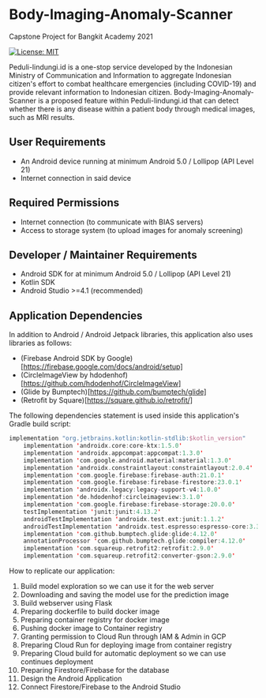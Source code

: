 # Body-Imaging-Anomaly-Scanner

Capstone Project for Bangkit Academy 2021

[![License: MIT](https://img.shields.io/badge/License-MIT-yellow.svg)](https://opensource.org/licenses/MIT)

Peduli-lindungi.id is a one-stop service developed by the Indonesian Ministry of Communication and Information to aggregate Indonesian citizen's effort to combat healthcare emergencies (including COVID-19) and provide relevant information to Indonesian citizen. Body-Imaging-Anomaly-Scanner is a proposed feature within Peduli-lindungi.id that can detect whether there is any disease within a patient body through medical images, such as MRI results.

## User Requirements

- An Android device running at minimum Android 5.0 / Lollipop (API Level 21)
- Internet connection in said device

## Required Permissions

- Internet connection (to communicate with BIAS servers)
- Access to storage system (to upload images for anomaly screening)

## Developer / Maintainer Requirements

- Android SDK for at minimum Android 5.0 / Lollipop (API Level 21)
- Kotlin SDK
- Android Studio >=4.1 (recommended)

## Application Dependencies

In addition to Android / Android Jetpack libraries, this application also uses libraries as follows:

- (Firebase Android SDK by Google)[https://firebase.google.com/docs/android/setup]
- (CircleImageView by hdodenhof)[https://github.com/hdodenhof/CircleImageView]
- (Glide by Bumptech)[https://github.com/bumptech/glide]
- (Retrofit by Square)[https://square.github.io/retrofit/]

The following dependencies statement is used inside this application's Gradle build script:

~~~kotlin
implementation "org.jetbrains.kotlin:kotlin-stdlib:$kotlin_version"
    implementation 'androidx.core:core-ktx:1.5.0'
    implementation 'androidx.appcompat:appcompat:1.3.0'
    implementation 'com.google.android.material:material:1.3.0'
    implementation 'androidx.constraintlayout:constraintlayout:2.0.4'
    implementation 'com.google.firebase:firebase-auth:21.0.1'
    implementation 'com.google.firebase:firebase-firestore:23.0.1'
    implementation 'androidx.legacy:legacy-support-v4:1.0.0'
    implementation 'de.hdodenhof:circleimageview:3.1.0'
    implementation 'com.google.firebase:firebase-storage:20.0.0'
    testImplementation 'junit:junit:4.13.2'
    androidTestImplementation 'androidx.test.ext:junit:1.1.2'
    androidTestImplementation 'androidx.test.espresso:espresso-core:3.3.0'
    implementation 'com.github.bumptech.glide:glide:4.12.0'
    annotationProcessor 'com.github.bumptech.glide:compiler:4.12.0'
    implementation 'com.squareup.retrofit2:retrofit:2.9.0'
    implementation 'com.squareup.retrofit2:converter-gson:2.9.0'
~~~

How to replicate our application:
1. Build model exploration so we can use it for the web server
2. Downloading and saving the model use for the prediction image
3. Build webserver using Flask
4. Preparing dockerfile to build docker image 
5. Preparing container registry for docker image 
6. Pushing docker image to Container registry
7. Granting permission to Cloud Run through IAM & Admin in GCP
8. Preparing Cloud Run for deploying image from container registry
9. Preparing Cloud build for automatic deployment so we can use continues deployment
10. Preparing Firestore/Firebase for the database
11. Design the Android Application
12. Connect Firestore/Firebase to the Android Studio

